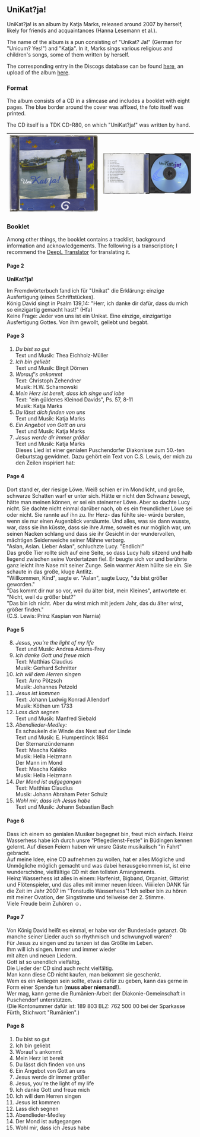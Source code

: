 ## UniKat?ja!

UniKat?ja! is an album by Katja Marks, released around 2007 by herself, likely for friends and acquaintances (Hanna Lesemann et al.).

The name of the album is a pun consisting of "Unikat? Ja!" (German for "Unicum? Yes!") and "Katja". In it, Marks sings various religious and children's songs, some of them written by herself.

The corresponding entry in the Discogs database can be found [here](https://www.discogs.com/release/14931350), an upload of the album [here](https://archive.org/details/unikatja).

### Format

The album consists of a CD in a slimcase and includes a booklet with eight pages. The blue border around the cover was affixed, the foto itself was printed.

The CD itself is a TDK CD-R80, on which "UniKat?ja!" was written by hand.

| ![](front.jpg) | ![](inner.jpg) |
| -------------- | -------------- |

### Booklet

Among other things, the booklet contains a tracklist, background information and acknowledgements. The following is a transcription; I recommend the [DeepL Translator](https://www.deepl.com/translator) for translating it.

#### Page 2

**UniKat?ja!**

Im Fremdwörterbuch fand ich für "Unikat" die Erklärung: einzige Ausfertigung (eines Schriftstückes).  
König David singt in Psalm 139,14: "Herr, ich danke dir dafür, dass du mich so einzigartig gemacht hast!" (Hfa)  
Keine Frage: Jeder von uns ist ein Unikat. Eine einzige, einzigartige Ausfertigung Gottes. Von ihm gewollt, geliebt und begabt.

#### Page 3

1. *Du bist so gut*  
Text und Musik: Thea Eichholz-Müller
2. *Ich bin geliebt*  
Text und Musik: Birgit Dörnen
3. *Worauf's ankommt*  
Text: Christoph Zehendner  
Musik: H.W. Scharnowski
4. *Mein Herz ist bereit, dass ich singe und lobe*  
Text: "ein güldenes Kleinod Davids", Ps. 57, 8-11  
Musik: Katja Marks
5. *Du lässt dich finden von uns*  
Text und Musik: Katja Marks
6. *Ein Angebot von Gott an uns*  
Text und Musik: Katja Marks
7. *Jesus werde dir immer größer*  
Text und Musik: Katja Marks  
Dieses Lied ist einer genialen Puschendorfer Diakonisse zum 50.-ten Geburtstag gewidmet. Dazu gehört ein Text von C.S. Lewis, der mich zu den Zeilen inspiriert hat:

#### Page 4

Dort stand er, der riesige Löwe. Weiß schien er im Mondlicht, und große, schwarze Schatten warf er unter sich. Hätte er nicht den Schwanz bewegt, hätte man meinen können, er sei ein steinerner Löwe. Aber so dachte Lucy nicht. Sie dachte nicht einmal darüber nach, ob es ein freundlicher Löwe sei oder nicht. Sie rannte auf ihn zu. Ihr Herz- das fühlte sie- würde bersten, wenn sie nur einen Augenblick versäumte. Und alles, was sie dann wusste, war, dass sie ihn küsste, dass sie ihre Arme, soweit es nur möglich war, um seinen Nacken schlang und dass sie ihr Gesicht in der wundervollen, mächtigen Seidenweiche seiner Mähne verbarg.  
"Aslan, Aslan. Lieber Aslan", schluchzte Lucy. "Endlich!"  
Das große Tier rollte sich auf eine Seite, so dass Lucy halb sitzend und halb liegend zwischen seine Vordertatzen fiel. Er beugte sich vor und berührte ganz leicht ihre Nase mit seiner Zunge. Sein warmer Atem hüllte sie ein. Sie schaute in das große, kluge Antlitz.  
"Willkommen, Kind", sagte er. "Aslan", sagte Lucy, "du bist größer geworden."  
"Das kommt dir nur so vor, weil du älter bist, mein Kleines", antwortete er.  
"Nicht, weil du größer bist?"  
"Das bin ich nicht. Aber du wirst mich mit jedem Jahr, das du älter wirst, größer finden."  
(C.S. Lewis: Prinz Kaspian von Narnia)

#### Page 5

8. *Jesus, you're the light of my life*  
Text und Musik: Andrea Adams-Frey
9. *Ich danke Gott und freue mich*  
Text: Matthias Claudius  
Musik: Gerhard Schnitter
10. *Ich will dem Herren singen*  
Text: Arno Pötzsch  
Musik: Johannes Petzold
11. *Jesus ist kommen*  
Text: Johann Ludwig Konrad Allendorf  
Musik: Köthen um 1733
12. *Lass dich segnen*  
Text und Musik: Manfred Siebald
13. *Abendlieder-Medley:*  
Es schaukeln die Winde das Nest auf der Linde  
Text und Musik: E. Humperdinck 1884  
Der Sternanzündemann  
Text: Mascha Kaléko  
Musik: Hella Heizmann  
Der Mann im Mond  
Text: Mascha Kaléko  
Musik: Hella Heizmann
14. *Der Mond ist aufgegangen*  
Text: Matthias Claudius  
Musik: Johann Abraham Peter Schulz
15. *Wohl mir, dass ich Jesus habe*  
Text und Musik: Johann Sebastian Bach

#### Page 6

Dass ich einem so genialen Musiker begegnet bin, freut mich einfach. Heinz Wasserhess habe ich durch unsre "Pflegedienst-Feste" in Büdingen kennen gelernt. Auf diesen Feiern haben wir unsre Gäste musikalisch "in Fahrt" gebracht.  
Auf meine Idee, eine CD aufnehmen zu wollen, hat er alles Mögliche und Unmögliche möglich gemacht und was dabei herausgekommen ist, ist eine wunderschöne, vielfältige CD mit den tollsten Arrangements.  
Heinz Wasserhess ist alles in einem: Harfenist, Bigband, Organist, Gittarist und Flötenspieler, und das alles mit immer neuen Ideen. Viiiiielen DANK für die Zeit im Jahr 2007 im "Tonstudio Wasserhess"! Ich selber bin zu hören mit meiner Ovation, der Singstimme und teilweise der 2. Stimme.  
Viele Freude beim Zuhören ☺.

#### Page 7

Von König David heißt es einmal, er habe vor der Bundeslade getanzt. Ob manche seiner Lieder auch so rhythmisch und schwungvoll waren?  
Für Jesus zu singen und zu tanzen ist das Größte im Leben.  
Ihm will ich singen. Immer und immer wieder  
mit alten und neuen Liedern.  
Gott ist so unendlich vielfältig.  
Die Lieder der CD sind auch recht vielfältig.  
Man kann diese CD nicht kaufen, man bekommt sie geschenkt.  
Wem es ein Anliegen sein sollte, etwas dafür zu geben, kann das gerne in Form einer Spende tun (**muss aber niemand**!).  
Wer mag, kann gerne die Rumänien-Arbeit der Diakonie-Gemeinschaft in Puschendorf unterstützen.  
(Die Kontonummer dafür ist: 189 803 BLZ: 762 500 00 bei der Sparkasse Fürth, Stichwort "Rumänien".)

#### Page 8

1. Du bist so gut
2. Ich bin geliebt
3. Worauf's ankommt
4. Mein Herz ist bereit
5. Du lässt dich finden von uns
6. Ein Angebot von Gott an uns
7. Jesus werde dir immer größer
8. Jesus, you're the light of my life
9. Ich danke Gott und freue mich
10. Ich will dem Herren singen
11. Jesus ist kommen
12. Lass dich segnen
13. Abendlieder-Medley
14. Der Mond ist aufgegangen
15. Wohl mir, dass ich Jesus habe
